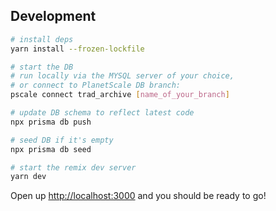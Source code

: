 ## Development

```sh
# install deps
yarn install --frozen-lockfile

# start the DB
# run locally via the MYSQL server of your choice,
# or connect to PlanetScale DB branch:
pscale connect trad_archive [name_of_your_branch]

# update DB schema to reflect latest code
npx prisma db push

# seed DB if it's empty
npx prisma db seed

# start the remix dev server
yarn dev
```

Open up [http://localhost:3000](http://localhost:3000) and you should be ready to go!
